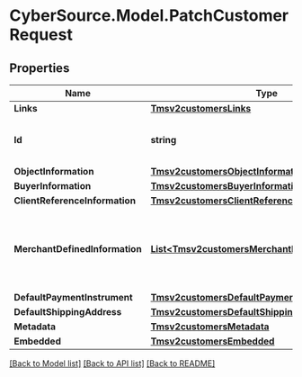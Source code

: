 # CyberSource.Model.PatchCustomerRequest
## Properties

Name | Type | Description | Notes
------------ | ------------- | ------------- | -------------
**Links** | [**Tmsv2customersLinks**](Tmsv2customersLinks.md) |  | [optional] 
**Id** | **string** | The id of the Customer Token. | [optional] 
**ObjectInformation** | [**Tmsv2customersObjectInformation**](Tmsv2customersObjectInformation.md) |  | [optional] 
**BuyerInformation** | [**Tmsv2customersBuyerInformation**](Tmsv2customersBuyerInformation.md) |  | [optional] 
**ClientReferenceInformation** | [**Tmsv2customersClientReferenceInformation**](Tmsv2customersClientReferenceInformation.md) |  | [optional] 
**MerchantDefinedInformation** | [**List&lt;Tmsv2customersMerchantDefinedInformation&gt;**](Tmsv2customersMerchantDefinedInformation.md) | Object containing the custom data that the merchant defines.  | [optional] 
**DefaultPaymentInstrument** | [**Tmsv2customersDefaultPaymentInstrument**](Tmsv2customersDefaultPaymentInstrument.md) |  | [optional] 
**DefaultShippingAddress** | [**Tmsv2customersDefaultShippingAddress**](Tmsv2customersDefaultShippingAddress.md) |  | [optional] 
**Metadata** | [**Tmsv2customersMetadata**](Tmsv2customersMetadata.md) |  | [optional] 
**Embedded** | [**Tmsv2customersEmbedded**](Tmsv2customersEmbedded.md) |  | [optional] 

[[Back to Model list]](../README.md#documentation-for-models) [[Back to API list]](../README.md#documentation-for-api-endpoints) [[Back to README]](../README.md)

